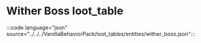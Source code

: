 # Wither Boss loot_table

:::code language="json" source="../../../VanillaBehaviorPack/loot_tables/entities/wither_boss.json":::